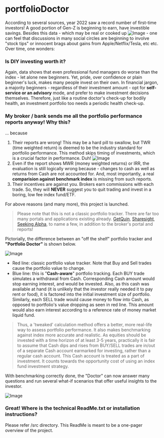 # portfolioDoctor

According to several sources, year 2022 saw a record number of first-time investors! A good portion of Gen-Z is beginning to earn, have investible savings. Besides this data - which may be real or cooked up ![Image](https://user-images.githubusercontent.com/20066864/243864065-292f45a0-8d9f-4091-963b-ec8aee2791c9.png) - one can feel that discussions in many social circles are beginning to involve "stock tips" or innocent brags about gains from Apple/Netflix/Tesla, etc etc. Over time, one wonders:

### Is DIY investing worth it? 

Again, data shows that even professional fund managers do worse than the index - let alone new beginners. Yet, pride, over confidence or plain beginner's luck, makes many people invest on their own. In financial jargon, a majority beginners - regardless of their investment amount - opt for **self-service or an advisory** mode, and prefer to make investment decisions themselves. Therefore, just like a routine doctor's check-up for bodily health, an investment portfolio too needs a periodic health check-up.

### My broker / bank sends me all the portfolio performance reports anyway! Why this?

... because
1. Their reports are wrong! This may be a hard pill to swallow, but TWR (time weighted return) is deemed to be the industry standard for portfolio performance. This method skips timing of investments, which is a crucial factor in performance. Duh!  ![Image](https://user-images.githubusercontent.com/20066864/243864329-9cc0cc55-bd70-4fc0-bd2d-0f714a5a063f.png)
2. Even if the report shows MWR (money weighted returns) or IRR, the evaluation is still logically wrong because - changes to cash as well as returns from Cash are not accounted for. And, most importantly, a real **comparision against benchmark index** is missing from such reports. 
3. Their incentives are against you. Brokers earn commissions with each trade. So, they will **NEVER** suggest you to quit trading and invest in a boring, low fee index fund/ETF.

For above reasons (and many more), this project is launched. 

> Please note that this is not a classic portfolio tracker. There are far too many portals and applications existing already. [GetQuin](getquin.com), [Sharesight](https://www.sharesight.com), [Seeking Alpha](https://seekingalpha.com), to name a few, in addition to the broker's portal and reports!  

Pictorially, the difference between an "off the shelf" portfolio tracker and **"Portfolio Doctor"** is shown below. 

![Image](https://user-images.githubusercontent.com/20066864/243858729-5bbe9e64-e845-442c-8245-cb283704abda.png)

- Red line: classic portfolio value tracker. Note that Buy and Sell trades cause the portfolio value to change. 
- Blue line: this is "**Cash-aware**" portfolio tracking. Each BUY trade simulates a withdrawal from Cash. Corresponding Cash amount would stop earning interest, and would be invested. Also, as this cash was available at hand (it is unlikely that the investor really needed it to pay rent or food), it is factored into the initial investment size of portfolio. Similarly, each SELL trade would cause money to flow into Cash, as opposed to portfolio's value dropping as seen in red line. This amount would also earn interest according to a reference rate of money market liquid fund. 

> Thus, a 'tweaked' calculation method offers a better, more real-life way to assess portfolio performance. It also makes benchmarking against index more accurate and realistic. As equities should be invested with a time horizon of at least 3-5 years, practically it is fair to assume that Cash dips and rises from BUY/SELL trades are in/out of a separate Cash account earmarked for investing, rather than a regular cash account. This Cash account is treated as a part of investment. It counts towards the opportunity cost of using an index fund investment strategy. 

With benchmarking correctly done, the "Doctor" can now answer many questions and run several what-if scenarios that offer useful insights to the investor.

![Image](https://user-images.githubusercontent.com/20066864/243866423-378681d8-fa5b-4a51-8afd-931c68faca28.png)

### Great! Where is the technical ReadMe.txt or installation instructions?

Please refer /src directory. This ReadMe is meant to be a one-pager overview of the project.
